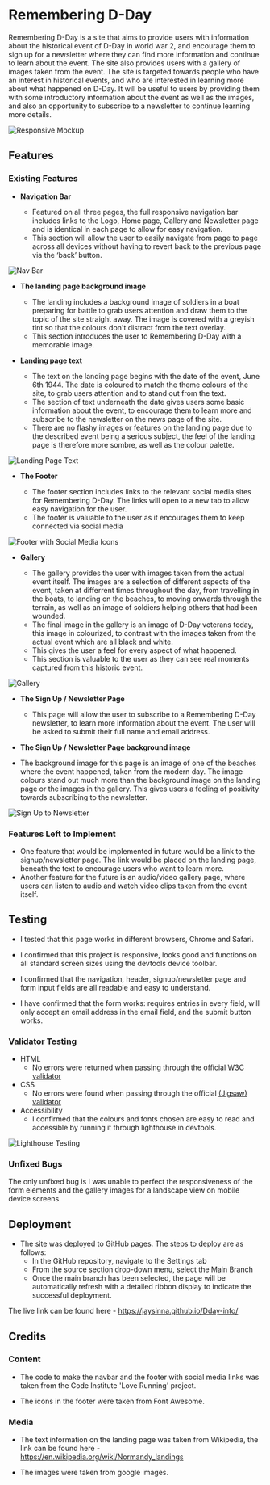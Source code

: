 # Remembering D-Day

Remembering D-Day is a site that aims to provide users with information about the historical event of D-Day in world war 2, and encourage them to sign up for a newsletter where they can find more information and continue to learn about the event.
The site also provides users with a gallery of images taken from the event.
The site is targeted towards people who have an interest in historical events, and who are interested in learning more about what happened on D-Day.
It will be useful to users by providing them with some introductory information about the event as well as the images, and also an opportunity to subscribe to a newsletter to continue learning more details.

![Responsive Mockup](assets/images/responsive-screenshot.webp)

## Features 

### Existing Features

- __Navigation Bar__

  - Featured on all three pages, the full responsive navigation bar includes links to the Logo, Home page, Gallery and Newsletter page and is identical in each page to allow for easy navigation.
  - This section will allow the user to easily navigate from page to page across all devices without having to revert back to the previous page via the ‘back’ button. 

![Nav Bar](assets/images/navbar-screenshot.webp)

- __The landing page background image__

  - The landing includes a background image of soldiers in a boat preparing for battle to grab users attention and draw them to the topic of the site straight away.
  The image is covered with a greyish tint so that the colours don't distract from the text overlay.
  - This section introduces the user to Remembering D-Day with a memorable image.

- __Landing page text__

  - The text on the landing page begins with the date of the event, June 6th 1944.
  The date is coloured to match the theme colours of the site, to grab users attention and to stand out from the text.
  - The section of text underneath the date gives users some basic information about the event, to encourage them to learn more and subscribe to the newsletter on the news page of the site.
  - There are no flashy images or features on the landing page due to the described event being a serious subject, the feel of the landing page is therefore more sombre, as well as the colour palette.

![Landing Page Text](assets/images/landing-page-text.webp)

- __The Footer__ 

  - The footer section includes links to the relevant social media sites for Remembering D-Day. The links will open to a new tab to allow easy navigation for the user. 
  - The footer is valuable to the user as it encourages them to keep connected via social media

![Footer with Social Media Icons](assets/images/footer-image.webp)

- __Gallery__

  - The gallery provides the user with images taken from the actual event itself.
  The images are a selection of different aspects of the event, taken at differrent times throughout the day, from travelling in the boats, to landing on the beaches, to moving onwards through the terrain, as well as an image of soldiers helping others that had been wounded.
  - The final image in the gallery is an image of D-Day veterans today, this image in colourized, to contrast with the images taken from the actual event which are all black and white. 
  - This gives the user a feel for every aspect of what happened. 
  - This section is valuable to the user as they can see real moments captured from this historic event. 

![Gallery](assets/images/gallery-image.webp)

- __The Sign Up / Newsletter Page__

  - This page will allow the user to subscribe to a Remembering D-Day newsletter, to learn more information about the event. The user will be asked to submit their full name and email address.

- __The Sign Up / Newsletter Page background image__

- The background image for this page is an image of one of the beaches where the event happened, taken from the modern day.
The image colours stand out much more than the background image on the landing page or the images in the gallery.
This gives users a feeling of positivity towards subscribing to the newsletter.

![Sign Up to Newsletter](assets/images/signup-page-screenshot.webp)

### Features Left to Implement

- One feature that would be implemented in future would be a link to the signup/newsletter page.
The link would be placed on the landing page, beneath the text to encourage users who want to learn more.
- Another feature for the future is an audio/video gallery page, where users can listen to audio and watch video clips taken from the event itself.

## Testing

- I tested that this page works in different browsers, Chrome and Safari.

- I confirmed that this project is responsive, looks good and functions on all standard screen sizes using the devtools device toolbar.

- I confirmed that the navigation, header, signup/newsletter page and form input fields are all readable and easy to understand.

- I have confirmed that the form works: requires entries in every field, will only accept an email address in the email field, and the submit button works.

### Validator Testing 

- HTML
  - No errors were returned when passing through the official [W3C validator](https://validator.w3.org/nu/?doc=https%3A%2F%2Fcode-institute-org.github.io%2Flove-running-2.0%2Findex.html)
- CSS
  - No errors were found when passing through the official [(Jigsaw) validator](https://jigsaw.w3.org/css-validator/validator?uri=https%3A%2F%2Fvalidator.w3.org%2Fnu%2F%3Fdoc%3Dhttps%253A%252F%252Fcode-institute-org.github.io%252Flove-running-2.0%252Findex.html&profile=css3svg&usermedium=all&warning=1&vextwarning=&lang=en#css)
- Accessibility
  - I confirmed that the colours and fonts chosen are easy to read and accessible by running it through lighthouse in devtools.

![Lighthouse Testing](assets/images/lighthouse-screenshot.webp)

### Unfixed Bugs

The only unfixed bug is I was unable to perfect the responsiveness of the form elements and the gallery images for a landscape view on mobile device screens.

## Deployment

- The site was deployed to GitHub pages. The steps to deploy are as follows: 
  - In the GitHub repository, navigate to the Settings tab 
  - From the source section drop-down menu, select the Main Branch
  - Once the main branch has been selected, the page will be automatically refresh with a detailed ribbon display to indicate the successful deployment. 

The live link can be found here - https://jaysinna.github.io/Dday-info/


## Credits 

### Content 

- The code to make the navbar and the footer with social media links was taken from the Code Institute 'Love Running' project.

- The icons in the footer were taken from Font Awesome.

### Media

- The text information on the landing page was taken from Wikipedia, the link can be found here - https://en.wikipedia.org/wiki/Normandy_landings

- The images were taken from google images.